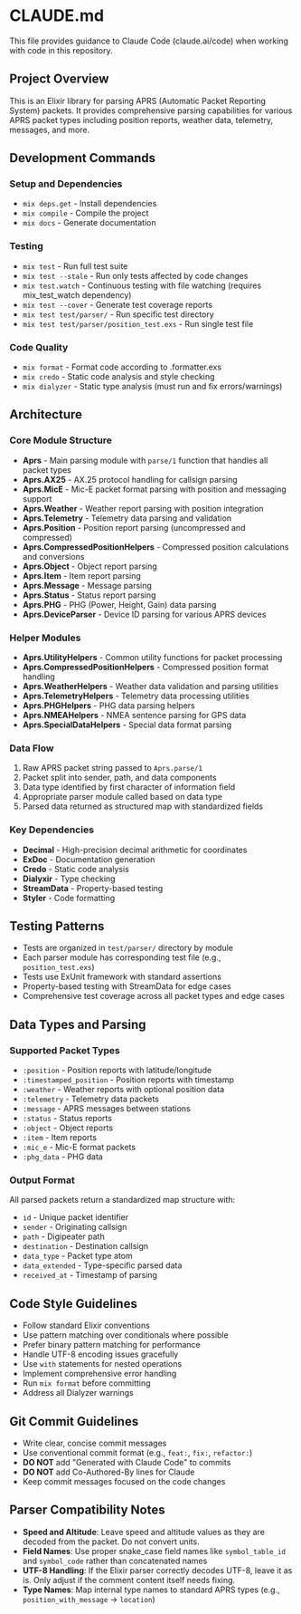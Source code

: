 # CLAUDE.md

This file provides guidance to Claude Code (claude.ai/code) when working with code in this repository.

## Project Overview

This is an Elixir library for parsing APRS (Automatic Packet Reporting System) packets. It provides comprehensive parsing capabilities for various APRS packet types including position reports, weather data, telemetry, messages, and more.

## Development Commands

### Setup and Dependencies
- `mix deps.get` - Install dependencies
- `mix compile` - Compile the project
- `mix docs` - Generate documentation

### Testing
- `mix test` - Run full test suite
- `mix test --stale` - Run only tests affected by code changes
- `mix test.watch` - Continuous testing with file watching (requires mix_test_watch dependency)
- `mix test --cover` - Generate test coverage reports
- `mix test test/parser/` - Run specific test directory
- `mix test test/parser/position_test.exs` - Run single test file

### Code Quality
- `mix format` - Format code according to .formatter.exs
- `mix credo` - Static code analysis and style checking
- `mix dialyzer` - Static type analysis (must run and fix errors/warnings)

## Architecture

### Core Module Structure
- **Aprs** - Main parsing module with `parse/1` function that handles all packet types
- **Aprs.AX25** - AX.25 protocol handling for callsign parsing
- **Aprs.MicE** - Mic-E packet format parsing with position and messaging support
- **Aprs.Weather** - Weather report parsing with position integration
- **Aprs.Telemetry** - Telemetry data parsing and validation
- **Aprs.Position** - Position report parsing (uncompressed and compressed)
- **Aprs.CompressedPositionHelpers** - Compressed position calculations and conversions
- **Aprs.Object** - Object report parsing
- **Aprs.Item** - Item report parsing
- **Aprs.Message** - Message parsing
- **Aprs.Status** - Status report parsing
- **Aprs.PHG** - PHG (Power, Height, Gain) data parsing
- **Aprs.DeviceParser** - Device ID parsing for various APRS devices

### Helper Modules
- **Aprs.UtilityHelpers** - Common utility functions for packet processing
- **Aprs.CompressedPositionHelpers** - Compressed position format handling
- **Aprs.WeatherHelpers** - Weather data validation and parsing utilities
- **Aprs.TelemetryHelpers** - Telemetry data processing utilities
- **Aprs.PHGHelpers** - PHG data parsing helpers
- **Aprs.NMEAHelpers** - NMEA sentence parsing for GPS data
- **Aprs.SpecialDataHelpers** - Special data format parsing

### Data Flow
1. Raw APRS packet string passed to `Aprs.parse/1`
2. Packet split into sender, path, and data components
3. Data type identified by first character of information field
4. Appropriate parser module called based on data type
5. Parsed data returned as structured map with standardized fields

### Key Dependencies
- **Decimal** - High-precision decimal arithmetic for coordinates
- **ExDoc** - Documentation generation
- **Credo** - Static code analysis
- **Dialyxir** - Type checking
- **StreamData** - Property-based testing
- **Styler** - Code formatting

## Testing Patterns

- Tests are organized in `test/parser/` directory by module
- Each parser module has corresponding test file (e.g., `position_test.exs`)
- Tests use ExUnit framework with standard assertions
- Property-based testing with StreamData for edge cases
- Comprehensive test coverage across all packet types and edge cases

## Data Types and Parsing

### Supported Packet Types
- `:position` - Position reports with latitude/longitude
- `:timestamped_position` - Position reports with timestamp
- `:weather` - Weather reports with optional position data
- `:telemetry` - Telemetry data packets
- `:message` - APRS messages between stations
- `:status` - Status reports
- `:object` - Object reports
- `:item` - Item reports
- `:mic_e` - Mic-E format packets
- `:phg_data` - PHG data

### Output Format
All parsed packets return a standardized map structure with:
- `id` - Unique packet identifier
- `sender` - Originating callsign
- `path` - Digipeater path
- `destination` - Destination callsign
- `data_type` - Packet type atom
- `data_extended` - Type-specific parsed data
- `received_at` - Timestamp of parsing

## Code Style Guidelines

- Follow standard Elixir conventions
- Use pattern matching over conditionals where possible
- Prefer binary pattern matching for performance
- Handle UTF-8 encoding issues gracefully
- Use `with` statements for nested operations
- Implement comprehensive error handling
- Run `mix format` before committing
- Address all Dialyzer warnings

## Git Commit Guidelines

- Write clear, concise commit messages
- Use conventional commit format (e.g., `feat:`, `fix:`, `refactor:`)
- **DO NOT** add "Generated with Claude Code" to commits
- **DO NOT** add Co-Authored-By lines for Claude
- Keep commit messages focused on the code changes

## Parser Compatibility Notes

- **Speed and Altitude**: Leave speed and altitude values as they are decoded from the packet. Do not convert units.
- **Field Names**: Use proper snake_case field names like `symbol_table_id` and `symbol_code` rather than concatenated names
- **UTF-8 Handling**: If the Elixir parser correctly decodes UTF-8, leave it as is. Only adjust if the comment content itself needs fixing.
- **Type Names**: Map internal type names to standard APRS types (e.g., `position_with_message` → `location`)